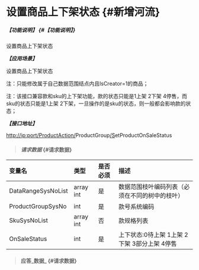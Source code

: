 # 设置商品上下架状态 {#新增河流}

##### _【功能说明】_ {#【功能说明】}

设置商品上下架状态

_**【应用场景】**_

设置商品上下架状态

注：只能修改属于自己数据范围结点内且IsCreator=1的商品；

注：该接口兼容款和sku的上下架功能，款的状态只能是1上架 2下架 4停售，而sku的状态只能是1上架 2下架，一旦操作的是sku的状态，则一般都会影响款的状态；

_**【接口地址】**_

[http://ip:port/ProductAction/](http://ip:port/HMAction/River/AddRiver)ProductGroup[/S](http://ip:port/HMAction/River/AddRiver)etProductOnSaleStatus

> #### _请求数据_ {#请求数据}

| 变量名 | 类型 | 是否必须 | 描述 |
| :--- | :--- | :--- | :--- |
| DataRangeSysNoList | array int | 是 | 数据范围枝叶编码列表（必须在不同的树中的枝叶） |
| ProductGroupSysNo | int | 是 | 款号系统编码 |
| SkuSysNoList | array int | 否 | 款规格列表 |
| OnSaleStatus | int | 是 | 上下状态:0待上架 1上架 2下架 3部分上架 4停售 |

> #### 应答_数据_ {#请求数据}



